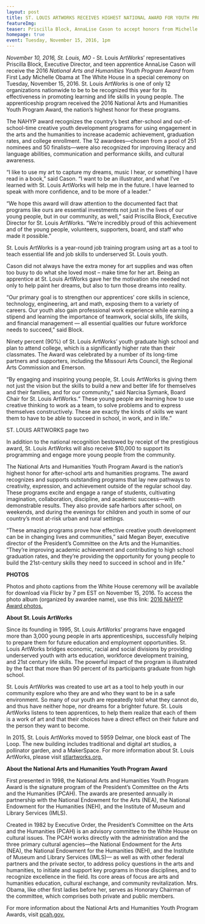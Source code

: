 ```yaml
---
layout: post
title: ST. LOUIS ARTWORKS RECEIVES HIGHEST NATIONAL AWARD FOR YOUTH PROGRAMS
featureImg: 
teaser: Priscilla Block, AnnaLise Cason to accept honors from Michelle Obama at White House ceremony
homepage: true
event: Tuesday, November 15, 2016, 1pm
---
```


<i>November 10, 2016, St. Louis, MO</i> - St. Louis ArtWorks’ representatives Priscilla Block, Executive Director, and teen apprentice AnnaLise Cason will receive the 2016 <i>National Arts and Humanities Youth Program Award</i> from First Lady Michelle Obama at The White House in a special ceremony on Tuesday, November 15, 2016. St. Louis ArtWorks is one of only 12 organizations nationwide to be to be recognized this year for its effectiveness in promoting learning and life skills in young people. The apprenticeship program received the 2016 National Arts and Humanities Youth Program Award, the nation’s highest honor for these programs.

The NAHYP award recognizes the country’s best after-school and out-of-school-time creative youth development programs for using engagement in the arts and the humanities to increase academic achievement, graduation rates, and college enrollment. The 12 awardees—chosen from a pool of 251 nominees and 50 finalists—were also recognized for improving literacy and language  abilities, communication and performance skills, and cultural awareness.

“I like to use my art to capture my dreams, music I hear, or something I have read in a book,” said Cason. “I want to be an illustrator, and what I’ve learned with St. Louis ArtWorks will help me in the future. I have learned to speak with more confidence, and to be more of a leader.”

“We hope this award will draw attention to the documented fact that programs like ours are essential investments not just in the lives of our young people, but in our community, as well,” said Priscilla Block, Executive Director for St. Louis ArtWorks. “We’re incredibly proud of this achievement and of the young people, volunteers, supporters, board, and staff who made it possible.”

St. Louis ArtWorks is a year-round job training program using art as a tool to teach essential life and job skills to underserved St. Louis youth.

Cason did not always have the extra money for art supplies and was often too busy to do what she loved most – make time for her art. Being an apprentice at St. Louis ArtWorks gave her the motivation she needed not only to help paint her dreams, but also to turn those dreams into reality.

“Our primary goal is to strengthen our apprentices’ core skills in science, technology, engineering, art and math, exposing them to a variety of careers. Our youth also gain professional work experience while earning a stipend and learning the importance of teamwork, social skills, life skills, and financial management — all essential qualities our future workforce needs to succeed,” said Block.

Ninety percent (90%) of St. Louis ArtWorks’ youth graduate high school and plan to attend college, which   is a significantly higher rate than their classmates. The Award was celebrated by a number of its long-time partners and supporters, including the Missouri Arts Council, the Regional Arts Commission and Emerson.

“By engaging and inspiring young people, St. Louis ArtWorks is giving them not just the vision but the skills to build a new and better life for themselves and their families, and for our community,” said Narcisa Symank, Board Chair for St. Louis ArtWorks.“ These young people are learning how to use creative thinking to work as a team, to solve problems and to express themselves constructively. These are exactly the kinds of skills we want them to have to be able to succeed in school, in work, and in life.”
 
ST. LOUIS ARTWORKS page two


In addition to the national recognition bestowed by receipt of the prestigious award, St. Louis ArtWorks will also receive $10,000 to support its programming and engage more young people from the community.

The National Arts and Humanities Youth Program Award is the nation’s highest honor for after-school arts and humanities programs. The award recognizes and supports outstanding programs that lay new pathways to creativity, expression, and achievement outside of the regular school day. These programs excite and engage a range of students, cultivating imagination, collaboration, discipline, and academic success—with demonstrable results. They also provide safe harbors after school, on weekends, and during the evenings for children and youth in some of our country’s most at-risk urban and rural settings.

“These amazing programs prove how effective creative youth development can be in changing lives and communities,” said Megan Beyer, executive director of the President’s Committee on the Arts and the Humanities. “They’re improving academic achievement and contributing to high school graduation rates, and they’re providing the opportunity for young people to build the 21st-century skills they need to succeed in school and in life.”


<b>PHOTOS</b>

Photos and photo captions from the White House ceremony will be available for download via Flickr by 7 pm EST on November 15, 2016. To access the photo album (organized by awardee name), use this link: <a href="https://www.flickr.com/photos/pcah_nahyp/albums">2016 NAHYP Award photos.</a>

<b>About St. Louis ArtWorks</b>

Since its founding in 1995, St. Louis ArtWorks’ programs have engaged more than 3,000 young people in arts apprenticeships, successfully helping to prepare them for future education and employment opportunities. St. Louis ArtWorks bridges economic, racial and social divisions by providing underserved youth with arts education, workforce development training, and 21st century life skills. The powerful impact of the program is illustrated by the fact that more than 90 percent of its participants graduate from high school.

St. Louis ArtWorks was created to use art as a tool to help youth in our community explore who they are and who they want to be in a safe environment. So many of our youth are repeatedly told what they cannot do, and thus have neither hope, nor dreams for a brighter future. St. Louis ArtWorks listens to teen apprentices, to help them realize that each of them is a work of art and that their choices have a direct effect on their future and the person they want to become.

In 2015, St. Louis ArtWorks moved to 5959 Delmar, one block east of The Loop. The new building includes traditional and digital art studios, a pollinator garden, and a MakerSpace. For more information about St. Louis ArtWorks, please visit <a href="http://www.stlartworks.org">stlartworks.org.</a>
 

<b>About the National Arts and Humanities Youth Program Award</b>

First presented in 1998, the National Arts and Humanities Youth Program Award is the signature program of the President’s Committee on the Arts and the Humanities (PCAH). The awards are presented annually in partnership with the National Endowment for the Arts (NEA), the National Endowment for the Humanities (NEH), and the Institute of Museum and Library Services (IMLS).

Created in 1982 by Executive Order, the President’s Committee on the Arts and the Humanities (PCAH) is an advisory committee to the White House on cultural issues. The PCAH works directly with the administration and the three primary cultural agencies—the National Endowment for the Arts (NEA), the National Endowment for the Humanities (NEH), and the Institute of Museum and Library Services  (IMLS)— as well as with other federal partners and the private sector, to address policy questions in the arts and humanities, to initiate and support key programs in those disciplines, and to recognize excellence in the field. Its core areas of focus are arts and humanities education, cultural exchange, and community revitalization. Mrs. Obama, like other first ladies before her, serves as Honorary Chairman of the committee, which comprises both private and public members.

For more information about the National Arts and Humanities Youth Program Awards, visit <a href="http://www.pcah.gov">pcah.gov.</a>
 

###

